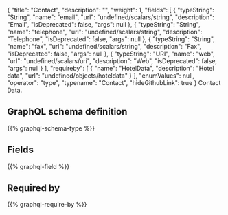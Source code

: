{
  "title": "Contact",
  "description": "",
  "weight": 1,
  "fields": [
    {
      "typeString": "String",
      "name": "email",
      "url": "undefined/scalars/string",
      "description": "Email",
      "isDeprecated": false,
      "args": null
    },
    {
      "typeString": "String",
      "name": "telephone",
      "url": "undefined/scalars/string",
      "description": "Telephone",
      "isDeprecated": false,
      "args": null
    },
    {
      "typeString": "String",
      "name": "fax",
      "url": "undefined/scalars/string",
      "description": "Fax",
      "isDeprecated": false,
      "args": null
    },
    {
      "typeString": "URI",
      "name": "web",
      "url": "undefined/scalars/uri",
      "description": "Web",
      "isDeprecated": false,
      "args": null
    }
  ],
  "requireby": [
    {
      "name": "HotelData",
      "description": "Hotel data",
      "url": "undefined/objects/hoteldata"
    }
  ],
  "enumValues": null,
  "operator": "type",
  "typename": "Contact",
  "hideGithubLink": true
}
Contact Data.
## GraphQL schema definition

{{% graphql-schema-type %}}

## Fields

{{% graphql-field %}}

## Required by

{{% graphql-require-by %}}
